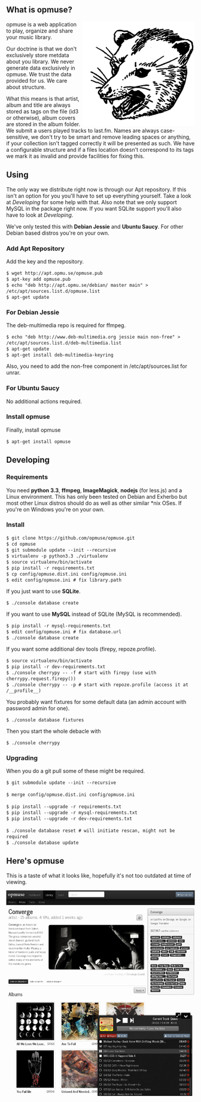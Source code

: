 What is opmuse?
---------------

<img align="right" src="https://github.com/opmuse/opmuse/raw/master/assets/opossum-readme.png" />

opmuse is a web application to play, organize and share your music library.

Our doctrine is that we don't exclusively store metdata about you library. We
never generate data exclusively in opmuse. We trust the data provided for us. We
care about structure.

What this means is that artist, album and title are always stored as tags on the
file (id3 or otherwise), album covers are stored in the album folder. We submit
a users played tracks to last.fm. Names are always case-sensitive, we don't try
to be smart and remove leading spaces or anything, if your collection isn't
tagged correctly it will be presented as such. We have a configurable structure
and if a files location doesn't correspond to its tags we mark it as invalid and
provide facilities for fixing this.

Using
-----

The only way we distribute right now is through our Apt repository. If this
isn't an option for you you'll have to set up everything yourself. Take a look
at *Developing* for some help with that. Also note that we only support MySQL in
the package right now. If you want SQLite support you'll also have to look at
*Developing*.

We've only tested this with **Debian Jessie** and **Ubuntu Saucy**. For other
Debian based distros you're on your own.

### Add Apt Repository

Add the key and the repository.

    $ wget http://apt.opmu.se/opmuse.pub
    $ apt-key add opmuse.pub
    $ echo "deb http://apt.opmu.se/debian/ master main" > /etc/apt/sources.list.d/opmuse.list
    $ apt-get update

### For Debian Jessie

The deb-multimedia repo is required for ffmpeg.

    $ echo "deb http://www.deb-multimedia.org jessie main non-free" > /etc/apt/sources.list.d/deb-multimedia.list
    $ apt-get update
    $ apt-get install deb-multimedia-keyring

Also, you need to add the non-free component in /etc/apt/sources.list for unrar.

### For Ubuntu Saucy

No additional actions required.

### Install opmuse

Finally, install opmuse

    $ apt-get install opmuse

Developing
----------

### Requirements

You need **python 3.3**, **ffmpeg**, **ImageMagick**, **nodejs** (for less.js)
and a Linux environment. This has only been tested on Debian and Exherbo but
most other Linux distros should do as well as other similar \*nix OSes. If
you're on Windows you're on your own.

### Install

    $ git clone https://github.com/opmuse/opmuse.git
    $ cd opmuse
    $ git submodule update --init --recursive
    $ virtualenv -p python3.3 ./virtualenv
    $ source virtualenv/bin/activate
    $ pip install -r requirements.txt
    $ cp config/opmuse.dist.ini config/opmuse.ini
    $ edit config/opmuse.ini # fix library.path

If you just want to use **SQLite**.

    $ ./console database create

If you want to use **MySQL** instead of SQLite (MySQL is recommended).

    $ pip install -r mysql-requirements.txt
    $ edit config/opmuse.ini # fix database.url
    $ ./console database create

If you want some additional dev tools (firepy, repoze.profile).

    $ source virtualenv/bin/activate
    $ pip install -r dev-requirements.txt
    $ ./console cherrypy -- -f # start with firepy (use with cherrypy.request.firepy())
    $ ./console cherrypy -- -p # start with repoze.profile (access it at /__profile__)

You probably want fixtures for some default data (an admin account with password admin for one).

    $ ./console database fixtures

Then you start the whole debacle with

    $ ./console cherrypy

### Upgrading

When you do a git pull some of these might be required.

    $ git submodule update --init --recursive

    $ merge config/opmuse.dist.ini config/opmuse.ini

    $ pip install --upgrade -r requirements.txt
    $ pip install --upgrade -r mysql-requirements.txt
    $ pip install --upgrade -r dev-requirements.txt

    $ ./console database reset # will initiate rescan, might not be required
    $ ./console database update

Here's opmuse
-------------

This is a taste of what it looks like, hopefully it's not too outdated at time of viewing.

![A screenshot.](https://github.com/opmuse/opmuse/raw/master/screen1.png)
